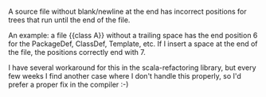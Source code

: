 A source file without blank/newline at the end has incorrect positions for trees that run until the end of the file.

An example: a file {{class A}} without a trailing space has the end position 6 for the PackageDef, ClassDef, Template, etc. If I insert a space at the end of the file, the positions correctly end with 7.

I have several workaround for this in the scala-refactoring library, but every few weeks I find another case where I don't handle this properly, so I'd prefer a proper fix in the compiler :-)
